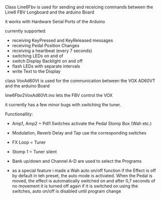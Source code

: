 Class Line6Fbv is used for sending and receicing commands between the Line6 FBV Longboard and the arduino Board

it works with Hardware Serial Ports of the Arduino

currently supported:

- receiving KeyPressed and KeyReleased messages
- receiving Pedal Position Changes
- receiving a heartbeat (every 7 seconds)
- switching LEDs on and of
- switch Display Backlight on and off
- flash LEDs with separate intervals
- write Text to the Display


class VoxAd60Vt is used for the communication between the VOX AD60VT and the arduino Board


line6Fbv2VoxAd60Vt.ino lets the FBV control the VOX

it currently has a few minor bugs with switching the tuner.


Functionallity:
   - Amp1, Amp2 + Pdl1 Switches activate the Pedal Stomp Box (Wah etc.)
   - Modulation, Reverb Delay and Tap use the corresponding switches
   - FX Loop = Tuner
   - Stomp 1 = Tuner silent
   - Bank up/down and Channel A-D are used to select the Programs

   - as a special feature i made a Wah auto on/off function
   if the Effect is off by default in teh preset, the auto mode is activated.
   When the Pedal is moved, the effect is automatically switched on
   and after 0,7 seconds of no movement it is turned off again
   if it is switched on using the switches, auto on/off is disabled until program change 





